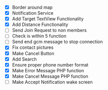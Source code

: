 * [x] Border around map
* [x] Notification Service
* [x] Add Target TextView Functionality
* [x] Add Distance Functionality
* [ ] Send Join Request to non members
* [ ] Check is within 5 function
* [ ] Send end gcm message to stop connection
* [x] Fix contact pictures
* [x] Make Cancel Button
* [x] Add Search
* [x] Ensure proper phone number format
* [x] Make Error Message PHP function
* [x] Make Cancel Message PHP function
* [ ] Make Accept Notification wake screen
